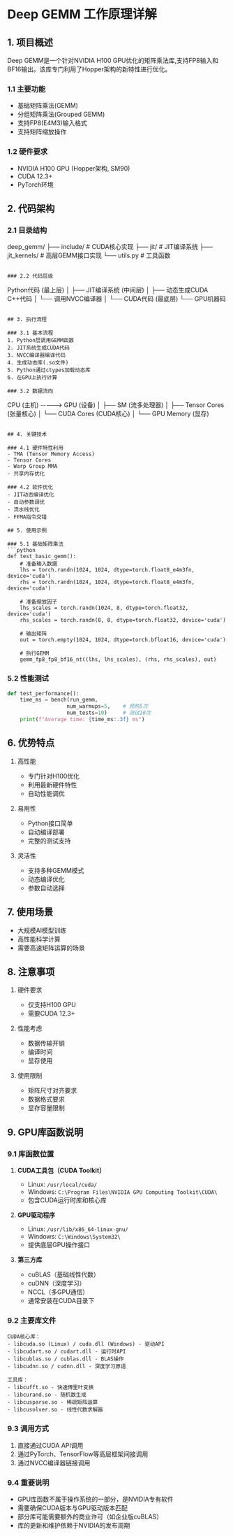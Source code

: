 # Deep GEMM 工作原理详解

## 1. 项目概述

Deep GEMM是一个针对NVIDIA H100 GPU优化的矩阵乘法库,支持FP8输入和BF16输出。该库专门利用了Hopper架构的新特性进行优化。

### 1.1 主要功能
- 基础矩阵乘法(GEMM)
- 分组矩阵乘法(Grouped GEMM)
- 支持FP8(E4M3)输入格式
- 支持矩阵缩放操作

### 1.2 硬件要求
- NVIDIA H100 GPU (Hopper架构, SM90)
- CUDA 12.3+
- PyTorch环境

## 2. 代码架构

### 2.1 目录结构 

deep_gemm/
├── include/ # CUDA核心实现
├── jit/ # JIT编译系统
├── jit_kernels/ # 高层GEMM接口实现
└── utils.py # 工具函数
```

### 2.2 代码层级
```
Python代码 (最上层)
    │
    ├── JIT编译系统 (中间层)
    │   ├── 动态生成CUDA C++代码
    │   └── 调用NVCC编译器
    │
    └── CUDA代码 (最底层)
        └── GPU机器码
```

## 3. 执行流程

### 3.1 基本流程
1. Python层调用GEMM函数
2. JIT系统生成CUDA代码
3. NVCC编译器编译代码
4. 生成动态库(.so文件)
5. Python通过ctypes加载动态库
6. 在GPU上执行计算

### 3.2 数据流向
```
CPU (主机) -----> GPU (设备)
                  │
                  ├── SM (流多处理器)
                  │   ├── Tensor Cores (张量核心)
                  │   └── CUDA Cores (CUDA核心)
                  │
                  └── GPU Memory (显存)
```

## 4. 关键技术

### 4.1 硬件特性利用
- TMA (Tensor Memory Access)
- Tensor Cores
- Warp Group MMA
- 共享内存优化

### 4.2 软件优化
- JIT动态编译优化
- 自动参数调优
- 流水线优化
- FFMA指令交错

## 5. 使用示例

### 5.1 基础矩阵乘法
```python
def test_basic_gemm():
    # 准备输入数据
    lhs = torch.randn(1024, 1024, dtype=torch.float8_e4m3fn, device='cuda')
    rhs = torch.randn(1024, 1024, dtype=torch.float8_e4m3fn, device='cuda')
    
    # 准备缩放因子
    lhs_scales = torch.randn(1024, 8, dtype=torch.float32, device='cuda')
    rhs_scales = torch.randn(8, 8, dtype=torch.float32, device='cuda')
    
    # 输出矩阵
    out = torch.empty(1024, 1024, dtype=torch.bfloat16, device='cuda')
    
    # 执行GEMM
    gemm_fp8_fp8_bf16_nt((lhs, lhs_scales), (rhs, rhs_scales), out)
```

### 5.2 性能测试
```python
def test_performance():
    time_ms = bench(run_gemm, 
                   num_warmups=5,    # 预热5次
                   num_tests=10)     # 测试10次
    print(f"Average time: {time_ms:.3f} ms")
```

## 6. 优势特点

1. 高性能
   - 专门针对H100优化
   - 利用最新硬件特性
   - 自动性能调优

2. 易用性
   - Python接口简单
   - 自动编译部署
   - 完整的测试支持

3. 灵活性
   - 支持多种GEMM模式
   - 动态编译优化
   - 参数自动选择

## 7. 使用场景

- 大规模AI模型训练
- 高性能科学计算
- 需要高速矩阵运算的场景

## 8. 注意事项

1. 硬件要求
   - 仅支持H100 GPU
   - 需要CUDA 12.3+

2. 性能考虑
   - 数据传输开销
   - 编译时间
   - 显存使用

3. 使用限制
   - 矩阵尺寸对齐要求
   - 数据格式要求
   - 显存容量限制

## 9. GPU库函数说明

### 9.1 库函数位置

1. **CUDA工具包（CUDA Toolkit）**
   - Linux: `/usr/local/cuda/`
   - Windows: `C:\Program Files\NVIDIA GPU Computing Toolkit\CUDA\`
   - 包含CUDA运行时库和核心库

2. **GPU驱动程序**
   - Linux: `/usr/lib/x86_64-linux-gnu/`
   - Windows: `C:\Windows\System32\`
   - 提供底层GPU操作接口

3. **第三方库**
   - cuBLAS（基础线性代数）
   - cuDNN（深度学习）
   - NCCL（多GPU通信）
   - 通常安装在CUDA目录下

### 9.2 主要库文件

```
CUDA核心库：
- libcuda.so (Linux) / cuda.dll (Windows) - 驱动API
- libcudart.so / cudart.dll - 运行时API
- libcublas.so / cublas.dll - BLAS操作
- libcudnn.so / cudnn.dll - 深度学习原语

工具库：
- libcufft.so - 快速傅里叶变换
- libcurand.so - 随机数生成
- libcusparse.so - 稀疏矩阵运算
- libcusolver.so - 线性代数求解器
```

### 9.3 调用方式
1. 直接通过CUDA API调用
2. 通过PyTorch、TensorFlow等高层框架间接调用
3. 通过NVCC编译器链接调用

### 9.4 重要说明
- GPU库函数不属于操作系统的一部分，是NVIDIA专有软件
- 需要确保CUDA版本与GPU驱动版本匹配
- 部分库可能需要额外的商业许可（如企业版cuBLAS）
- 库的更新和维护依赖于NVIDIA的发布周期